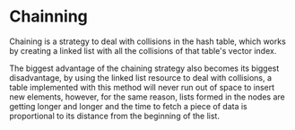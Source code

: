 # Chainning

Chaining is a strategy to deal with collisions in the hash table, which works by creating a linked list with all the collisions of that table's vector index.

The biggest advantage of the chaining strategy also becomes its biggest disadvantage, by using the linked list resource to deal with collisions, a table implemented with this method will never run out of space to insert new elements, however, for the same reason, lists formed in the nodes are getting longer and longer and the time to fetch a piece of data is proportional to its distance from the beginning of the list.

